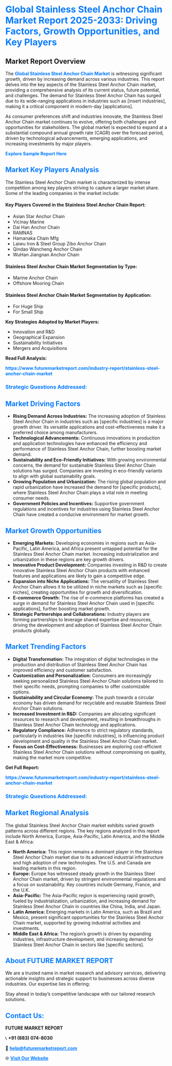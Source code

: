 <h1 style="color: #007BFF;">Global Stainless Steel Anchor Chain Market Report 2025-2033: Driving Factors, Growth Opportunities, and Key Players</h1>

<section id="overview">
<h2>Market Report Overview</h2>
<p>The <a href="https://www.futuremarketreport.com/industry-report/stainless-steel-anchor-chain-market" style="color: #007BFF; text-decoration: none;"><strong>Global Stainless Steel Anchor Chain Market</strong></a> is witnessing significant growth, driven by increasing demand across various industries. This report delves into the key aspects of the Stainless Steel Anchor Chain market, providing a comprehensive analysis of its current status, future potential, and challenges. The demand for Stainless Steel Anchor Chain has surged due to its wide-ranging applications in industries such as [insert industries], making it a critical component in modern-day [applications].</p>
<p>As consumer preferences shift and industries innovate, the Stainless Steel Anchor Chain market continues to evolve, offering both challenges and opportunities for stakeholders. The global market is expected to expand at a substantial compound annual growth rate (CAGR) over the forecast period, driven by technological advancements, emerging applications, and increasing investments by major players.</p>
</section>

<section id="overview">
<p><a href="https://www.futuremarketreport.com/request-sample/reportId=93229" style="color: #007BFF; text-decoration: none;"><strong>Explore Sample Report Here</strong></a></p>
</section>

<section id="key-players">
<h2 style="color: #007BFF;">Market Key Players Analysis</h2>
<p>The Stainless Steel Anchor Chain market is characterized by intense competition among key players striving to capture a larger market share. Some of the leading companies in the market include:</p>
<h4>Key Players Covered in the Stainless Steel Anchor Chain Report:</h4>
<ul><li>Asian Star Anchor Chain</li><li>Vicinay Marine</li><li>Dai Han Anchor Chain</li><li>RAMNAS</li><li>Hamanaka Chain Mfg</li><li>Laiwu Iron &amp; Steel Group Zibo Anchor Chain</li><li>Qindao Wancheng Anchor Chain</li><li>WuHan Jiangnan Anchor Chain</li></ul>
<h4>Stainless Steel Anchor Chain Market Segmentation by Type:</h4>
<ul><li>Marine Anchor Chain</li><li>Offshore Mooring Chain</li></ul>

<h4>Stainless Steel Anchor Chain Market Segmentation by Application:</h4>
<ul><li>For Huge Ship</li><li>For Small Ship</li></ul>
<p><strong>Key Strategies Adopted by Market Players:</strong></p>
<ul>
<li>Innovation and R&D</li>
<li>Geographical Expansion</li>
<li>Sustainability Initiatives</li>
<li>Mergers and Acquisitions</li>
</ul>
</section>

<section>
<p><strong>Read Full Analysis: </strong></p><a href="https://www.futuremarketreport.com/industry-report/stainless-steel-anchor-chain-market" style="color: #007BFF; text-decoration: none;"><strong>https://www.futuremarketreport.com/industry-report/stainless-steel-anchor-chain-market</strong></a>
<h3 style="color: #007BFF;">Strategic Questions Addressed:</h3>
</section>

<section id="driving-factors">
<h2 style="color: #007BFF;">Market Driving Factors</h2>
<ul>
<li><strong>Rising Demand Across Industries:</strong> The increasing adoption of Stainless Steel Anchor Chain in industries such as [specific industries] is a major growth driver. Its versatile applications and cost-effectiveness make it a preferred choice among manufacturers.</li>
<li><strong>Technological Advancements:</strong> Continuous innovations in production and application technologies have enhanced the efficiency and performance of Stainless Steel Anchor Chain, further boosting market demand.</li>
<li><strong>Sustainability and Eco-Friendly Initiatives:</strong> With growing environmental concerns, the demand for sustainable Stainless Steel Anchor Chain solutions has surged. Companies are investing in eco-friendly variants to align with global sustainability goals.</li>
<li><strong>Growing Population and Urbanization:</strong> The rising global population and rapid urbanization have increased the demand for [specific products], where Stainless Steel Anchor Chain plays a vital role in meeting consumer needs.</li>
<li><strong>Government Policies and Incentives:</strong> Supportive government regulations and incentives for industries using Stainless Steel Anchor Chain have created a conducive environment for market growth.</li>
</ul>
</section>

<section id="growth-opportunities">
<h2 style="color: #007BFF;">Market Growth Opportunities</h2>
<ul>
<li><strong>Emerging Markets:</strong> Developing economies in regions such as Asia-Pacific, Latin America, and Africa present untapped potential for the Stainless Steel Anchor Chain market. Increasing industrialization and urbanization in these regions are key growth drivers.</li>
<li><strong>Innovative Product Development:</strong> Companies investing in R&D to create innovative Stainless Steel Anchor Chain products with enhanced features and applications are likely to gain a competitive edge.</li>
<li><strong>Expansion into Niche Applications:</strong> The versatility of Stainless Steel Anchor Chain allows it to be utilized in niche markets such as [specific niches], creating opportunities for growth and diversification.</li>
<li><strong>E-commerce Growth:</strong> The rise of e-commerce platforms has created a surge in demand for Stainless Steel Anchor Chain used in [specific applications], further boosting market growth.</li>
<li><strong>Strategic Partnerships and Collaborations:</strong> Industry players are forming partnerships to leverage shared expertise and resources, driving the development and adoption of Stainless Steel Anchor Chain products globally.</li>
</ul>
</section>

<section id="trending-factors">
<h2 style="color: #007BFF;">Market Trending Factors</h2>
<ul>
<li><strong>Digital Transformation:</strong> The integration of digital technologies in the production and distribution of Stainless Steel Anchor Chain has improved efficiency and customer satisfaction.</li>
<li><strong>Customization and Personalization:</strong> Consumers are increasingly seeking personalized Stainless Steel Anchor Chain solutions tailored to their specific needs, prompting companies to offer customizable options.</li>
<li><strong>Sustainability and Circular Economy:</strong> The push towards a circular economy has driven demand for recyclable and reusable Stainless Steel Anchor Chain solutions.</li>
<li><strong>Increased Investment in R&D:</strong> Companies are allocating significant resources to research and development, resulting in breakthroughs in Stainless Steel Anchor Chain technology and applications.</li>
<li><strong>Regulatory Compliance:</strong> Adherence to strict regulatory standards, particularly in industries like [specific industries], is influencing product development and quality in the Stainless Steel Anchor Chain market.</li>
<li><strong>Focus on Cost-Effectiveness:</strong> Businesses are exploring cost-efficient Stainless Steel Anchor Chain solutions without compromising on quality, making the market more competitive.</li>
</ul>
</section>

<section>
<p><strong>Get Full Report: </strong></p><a href="https://www.futuremarketreport.com/industry-report/stainless-steel-anchor-chain-market" style="color: #007BFF; text-decoration: none;"><strong>https://www.futuremarketreport.com/industry-report/stainless-steel-anchor-chain-market</strong></a>
<h3 style="color: #007BFF;">Strategic Questions Addressed:</h3>
</section>


<section id="regional-analysis">
<h2 style="color: #007BFF;">Market Regional Analysis</h2>
<p>The global Stainless Steel Anchor Chain market exhibits varied growth patterns across different regions. The key regions analyzed in this report include North America, Europe, Asia-Pacific, Latin America, and the Middle East & Africa:</p>
<ul>
<li><strong>North America:</strong> This region remains a dominant player in the Stainless Steel Anchor Chain market due to its advanced industrial infrastructure and high adoption of new technologies. The U.S. and Canada are leading markets in this region.</li>
<li><strong>Europe:</strong> Europe has witnessed steady growth in the Stainless Steel Anchor Chain market, driven by stringent environmental regulations and a focus on sustainability. Key countries include Germany, France, and the U.K.</li>
<li><strong>Asia-Pacific:</strong> The Asia-Pacific region is experiencing rapid growth, fueled by industrialization, urbanization, and increasing demand for Stainless Steel Anchor Chain in countries like China, India, and Japan.</li>
<li><strong>Latin America:</strong> Emerging markets in Latin America, such as Brazil and Mexico, present significant opportunities for the Stainless Steel Anchor Chain market, supported by growing industrial activities and investments.</li>
<li><strong>Middle East & Africa:</strong> The region’s growth is driven by expanding industries, infrastructure development, and increasing demand for Stainless Steel Anchor Chain in sectors like [specific sectors].</li>
</ul>
</section>

<footer>
<h2 style="color: #007BFF;">About FUTURE MARKET REPORT</h2>
<p>We are a trusted name in market research and advisory services, delivering actionable insights and strategic support to businesses across diverse industries. Our expertise lies in offering:</p>

<p>Stay ahead in today’s competitive landscape with our tailored research solutions.</p>

<h2 style="color: #007BFF;">Contact Us:</h2>
<p><strong>FUTURE MARKET REPORT</strong></p>
<p>📞 <strong>+91 (883) 074-8030</strong></p>
<p>📧 <strong><a href="mailto:help@futuremarketreport.com" style="color: #007BFF;">help@futuremarketreport.com</a></strong></p>
<p>🌐 <strong><a href="https://www.futuremarketreport.com/" style="color: #007BFF;">Visit Our Website</a></strong></p>
</footer>
